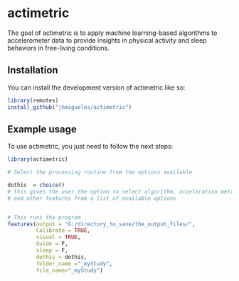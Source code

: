 
# actimetric

<!-- badges: start -->
<!-- badges: end -->

The goal of actimetric is to apply machine learning-based algorithms to 
accelerometer data to provide insights in physical activity and sleep
behaviors in free-living conditions.

## Installation

You can install the development version of actimetric like so:

``` r
library(remotes)
install_github("jhmigueles/actimetric")
```

## Example usage

To use actimetric, you just need to follow the next steps:

``` r
library(actimetric)

# Select the processing routine from the options available

dothis  = choice() 
# this gives the user the option to select algorithm, acceleration metric
# and other features from a list of available options


# This runs the program
features(output = "G:/directory_to_save/the_output_files/",
         Calibrate = TRUE,
         visual = TRUE,
         Guide = F,
         sleep = F,
         dothis = dothis,
         folder_name ="_myStudy",
         file_name="_myStudy")

```

